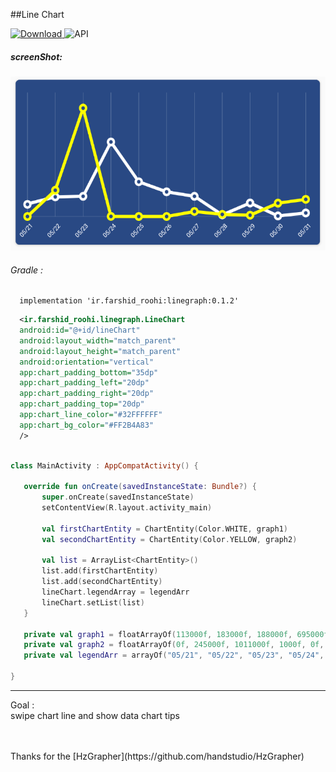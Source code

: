 ##Line Chart


[ ![Download](https://api.bintray.com/packages/farshidroohi/LineGraph/LineGraph/images/download.svg?version=0.1.2) ](https://bintray.com/farshidroohi/LineGraph/LineGraph/0.1.2/link)
  ![API](https://img.shields.io/badge/API-14%2B-blue.svg?style=flat)


##### screenShot: 
 
 <img src="https://raw.githubusercontent.com/FarshidRoohi/LineGraph/master/art/ScreenShot.png" alt="line chart android" width="527px" height="278px">


 ###### Gradle :   
  
```Gradle  
  implementation 'ir.farshid_roohi:linegraph:0.1.2'
 ```  
 ```xml  
   <ir.farshid_roohi.linegraph.LineChart
   android:id="@+id/lineChart"
   android:layout_width="match_parent"
   android:layout_height="match_parent"
   android:orientation="vertical"
   app:chart_padding_bottom="35dp"
   app:chart_padding_left="20dp"
   app:chart_padding_right="20dp"
   app:chart_padding_top="20dp"
   app:chart_line_color="#32FFFFFF"
   app:chart_bg_color="#FF2B4A83"
   />

 ```
 ```kotlin
 
class MainActivity : AppCompatActivity() {

    override fun onCreate(savedInstanceState: Bundle?) {
        super.onCreate(savedInstanceState)
        setContentView(R.layout.activity_main)

        val firstChartEntity = ChartEntity(Color.WHITE, graph1)
        val secondChartEntity = ChartEntity(Color.YELLOW, graph2)

        val list = ArrayList<ChartEntity>()
        list.add(firstChartEntity)
        list.add(secondChartEntity)
        lineChart.legendArray = legendArr
        lineChart.setList(list)
    }

    private val graph1 = floatArrayOf(113000f, 183000f, 188000f, 695000f, 324000f, 230000f, 188000f, 15000f, 126000f, 5000f, 33000f)
    private val graph2 = floatArrayOf(0f, 245000f, 1011000f, 1000f, 0f, 0f, 47000f, 20000f, 12000f, 124400f, 160000f)
    private val legendArr = arrayOf("05/21", "05/22", "05/23", "05/24", "05/25", "05/26", "05/27", "05/28", "05/29", "05/30", "05/31")

}

 ```
 <hr>
 
 Goal :</br>
 swipe chart line and show data chart tips
 
 </br>
 </br>
Thanks for the [HzGrapher](https://github.com/handstudio/HzGrapher)
